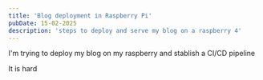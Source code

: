```yaml
---
title: 'Blog deployment in Raspberry Pi'
pubDate: 15-02-2025
description: 'steps to deploy and serve my blog on a raspberry 4'
---
```

I'm trying to deploy my blog on my raspberry and stablish a CI/CD pipeline

It is hard